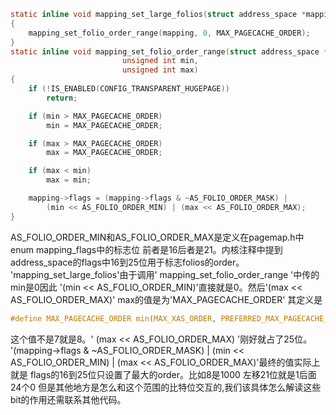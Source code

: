 ```C
static inline void mapping_set_large_folios(struct address_space *mapping)
{
	mapping_set_folio_order_range(mapping, 0, MAX_PAGECACHE_ORDER);
}
static inline void mapping_set_folio_order_range(struct address_space *mapping,
						 unsigned int min,
						 unsigned int max)
{
	if (!IS_ENABLED(CONFIG_TRANSPARENT_HUGEPAGE))
		return;

	if (min > MAX_PAGECACHE_ORDER)
		min = MAX_PAGECACHE_ORDER;

	if (max > MAX_PAGECACHE_ORDER)
		max = MAX_PAGECACHE_ORDER;

	if (max < min)
		max = min;

	mapping->flags = (mapping->flags & ~AS_FOLIO_ORDER_MASK) |
		(min << AS_FOLIO_ORDER_MIN) | (max << AS_FOLIO_ORDER_MAX);
}
```
AS_FOLIO_ORDER_MIN和AS_FOLIO_ORDER_MAX是定义在pagemap.h中enum mapping_flags中的标志位
前者是16后者是21。内核注释中提到address_space的flags中16到25位用于标志folios的order。
'mapping_set_large_folios'由于调用' mapping_set_folio_order_range '中传的min是0因此
'(min << AS_FOLIO_ORDER_MIN)'直接就是0。然后'(max << AS_FOLIO_ORDER_MAX)'
max的值是为'MAX_PAGECACHE_ORDER'
其定义是
```C
#define MAX_PAGECACHE_ORDER	min(MAX_XAS_ORDER, PREFERRED_MAX_PAGECACHE_ORDER)
```
这个值不是7就是8。' (max << AS_FOLIO_ORDER_MAX) '刚好就占了25位。
'(mapping->flags & ~AS_FOLIO_ORDER_MASK) |
		(min << AS_FOLIO_ORDER_MIN) | (max << AS_FOLIO_ORDER_MAX)'最终的值实际上就是
flags的16到25位只设置了最大的order。比如8是1000 左移21位就是1后面24个0
但是其他地方是怎么和这个范围的比特位交互的,我们该具体怎么解读这些bit的作用还需联系其他代码。

